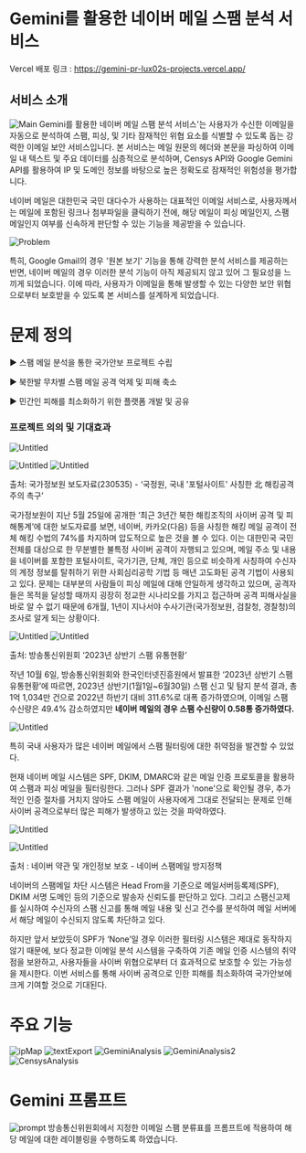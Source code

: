 # Gemini를 활용한 네이버 메일 스팸 분석 서비스

Vercel 배포 링크 :
https://gemini-pr-lux02s-projects.vercel.app/

## 서비스 소개

![Main](./img/0.png)
Gemini를 활용한 네이버 메일 스팸 분석 서비스'는 사용자가 수신한 이메일을 자동으로 분석하여 스팸, 피싱, 및 기타 잠재적인 위협 요소를 식별할 수 있도록 돕는 강력한 이메일 보안 서비스입니다. 본 서비스는 메일 원문의 헤더와 본문을 파싱하여 이메일 내 텍스트 및 주요 데이터를 심층적으로 분석하며, Censys API와 Google Gemini API를 활용하여 IP 및 도메인 정보를 바탕으로 높은 정확도로 잠재적인 위험성을 평가합니다.

네이버 메일은 대한민국 국민 대다수가 사용하는 대표적인 이메일 서비스로, 사용자께서는 메일에 포함된 링크나 첨부파일을 클릭하기 전에, 해당 메일이 피싱 메일인지, 스팸 메일인지 여부를 신속하게 판단할 수 있는 기능을 제공받을 수 있습니다.

![Problem](./img/1.png)

특히, Google Gmail의 경우 '원본 보기' 기능을 통해 강력한 분석 서비스를 제공하는 반면, 네이버 메일의 경우 이러한 분석 기능이 아직 제공되지 않고 있어 그 필요성을 느끼게 되었습니다. 이에 따라, 사용자가 이메일을 통해 발생할 수 있는 다양한 보안 위협으로부터 보호받을 수 있도록 본 서비스를 설계하게 되었습니다.

# 문제 정의

▶ 스팸 메일 분석을 통한 국가안보 프로젝트 수립

▶ 북한발 무차별 스팸 메일 공격 억제 및 피해 축소

▶ 민간인 피해를 최소화하기 위한 플랫폼 개발 및 공유

### 프로젝트 의의 및 기대효과

![Untitled](./img/p1.png)

![Untitled](./img/p2.png)
![Untitled](./img/p3.png)

출처: 국가정보원 보도자료(230535) - ‘국정원, 국내 '포털사이트' 사칭한 北 해킹공격주의 촉구’

국가정보원이 지난 5월 25일에 공개한 ‘최근 3년간 북한 해킹조직의 사이버 공격 및 피해통계’에 대한 보도자료를 보면, 네이버, 카카오(다음) 등을 사칭한 해킹 메일 공격이 전체 해킹 수법의 74%를 차지하며 압도적으로 높은 것을 볼 수 있다. 이는 대한민국 국민 전체를 대상으로 한 무분별한 불특정 사이버 공격이 자행되고 있으며, 메일 주소 및 내용을 네이버를 포함한 포털사이트, 국가기관, 단체, 개인 등으로 비슷하게 사칭하여 수신자의 계정 정보를 탈취하기 위한 사회심리공학 기법 등 매년 고도화된 공격 기법이 사용되고 있다. 문제는 대부분의 사람들이 피싱 메일에 대해 안일하게 생각하고 있으며, 공격자들은 목적을 달성할 때까지 굉장히 정교한 시나리오를 가지고 접근하며 공격 피해사실을 바로 알 수 없기 때문에 6개월, 1년이 지나서야 수사기관(국가정보원, 검찰청, 경찰청)의 조사로 알게 되는 상황이다.

![Untitled](./img/p4.png)
![Untitled](./img/p5.png)

출처: 방송통신위원회 ‘2023년 상반기 스팸 유통현황’

작년 10월 6일, 방송통신위원회와 한국인터넷진흥원에서 발표한 ‘2023년 상반기 스팸 유통현황’에 따르면, 2023년 상반기(1월1일~6월30일) 스팸 신고 및 탐지 분석 결과, 총 1억 1,034만 건으로 2022년 하반기 대비 311.6%로 대폭 증가하였으며, 이메일 스팸 수신량은 49.4% 감소하였지만 **네이버 메일의 경우 스팸 수신량이 0.58통 증가하였다.**

![Untitled](./img/p6.png)

특히 국내 사용자가 많은 네이버 메일에서 스팸 필터링에 대한 취약점을 발견할 수 있었다.

현재 네이버 메일 시스템은 SPF, DKIM, DMARC와 같은 메일 인증 프로토콜을 활용하여 스팸과 피싱 메일을 필터링한다. 그러나 SPF 결과가 'none'으로 확인될 경우, 추가적인 인증 절차를 거치지 않아도 스팸 메일이 사용자에게 그대로 전달되는 문제로 인해 사이버 공격으로부터 많은 피해가 발생하고 있는 것을 파악하였다.

![Untitled](./img/p7.png)

![Untitled](./img/p8.png)

출처 : 네이버 약관 및 개인정보 보호 - 네이버 스팸메일 방지정책

네이버의 스팸메일 차단 시스템은 Head From을 기준으로 메일서버등록제(SPF), DKIM 서명 도메인 등의 기준으로 발송자 신뢰도를 판단하고 있다. 그리고 스팸신고제를 실시하여 수신자의 스팸 신고를 통해 메일 내용 및 신고 건수를 분석하여 메일 서버에서 해당 메일이 수신되지 않도록 차단하고 있다.

하지만 앞서 보았듯이 SPF가 ‘None’일 경우 이러한 필터링 시스템은 제대로 동작하지 않기 때문에, 보다 정교한 이메일 분석 시스템을 구축하여 기존 메일 인증 시스템의 취약점을 보완하고, 사용자들을 사이버 위협으로부터 더 효과적으로 보호할 수 있는 가능성을 제시한다. 이번 서비스를 통해 사이버 공격으로 인한 피해를 최소화하여 국가안보에 크게 기여할 것으로 기대된다.

# 주요 기능

![ipMap](./img/ipmap.png)
![textExport](./img/text_export.png)
![GeminiAnalysis](./img/gemini.png)
![GeminiAnalysis2](./img/gemini2.png)
![CensysAnalysis](./img/censys.png)

# Gemini 프롬프트

![prompt](./img/prompt.png)
방송통신위원회에서 지정한 이메일 스팸 분류표를 프롬프트에 적용하여 해당 메일에 대한 레이블링을 수행하도록 하였습니다.
